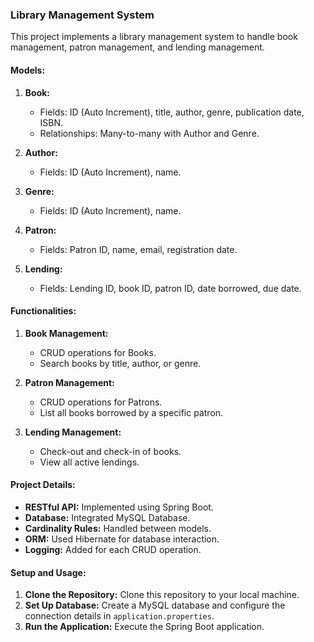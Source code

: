 ### Library Management System

This project implements a library management system to handle book management, patron management, and lending management.

#### Models:

1. **Book:**
    - Fields: ID (Auto Increment), title, author, genre, publication date, ISBN.
    - Relationships: Many-to-many with Author and Genre.

2. **Author:**
    - Fields: ID (Auto Increment), name.

3. **Genre:**
    - Fields: ID (Auto Increment), name.

4. **Patron:**
    - Fields: Patron ID, name, email, registration date.

5. **Lending:**
    - Fields: Lending ID, book ID, patron ID, date borrowed, due date.

#### Functionalities:

1. **Book Management:**
    - CRUD operations for Books.
    - Search books by title, author, or genre.

2. **Patron Management:**
    - CRUD operations for Patrons.
    - List all books borrowed by a specific patron.

3. **Lending Management:**
    - Check-out and check-in of books.
    - View all active lendings.

#### Project Details:

- **RESTful API:** Implemented using Spring Boot.
- **Database:** Integrated MySQL Database.
- **Cardinality Rules:** Handled between models.
- **ORM:** Used Hibernate for database interaction.
- **Logging:** Added for each CRUD operation.

#### Setup and Usage:

1. **Clone the Repository:** Clone this repository to your local machine.
2. **Set Up Database:** Create a MySQL database and configure the connection details in `application.properties`.
3. **Run the Application:** Execute the Spring Boot application.
